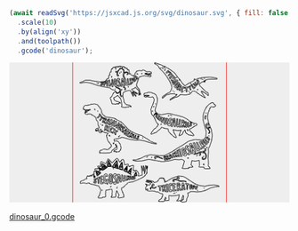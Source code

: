 ```JavaScript
(await readSvg('https://jsxcad.js.org/svg/dinosaur.svg', { fill: false }))
  .scale(10)
  .by(align('xy'))
  .and(toolpath())
  .gcode('dinosaur');
```

![Image](dinosaur.md.0.png)

[dinosaur_0.gcode](dinosaur.dinosaur_0.gcode)
